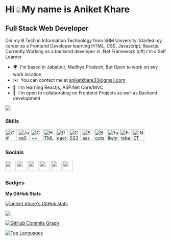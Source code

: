 Hi ![](https://user-images.githubusercontent.com/18350557/176309783-0785949b-9127-417c-8b55-ab5a4333674e.gif)My name is Aniket Khare
====================================================================================================================================

Full Stack Web Developer
------------------------

Did my B.Tech in Information Technology from SRM University. Started my career as a Frontend Developer learning HTML, CSS, Javascript, Reactjs. Currently Working as a backend developer in .Net Framework (c#) I'm a Self Learner

* 🌍  I'm based in Jabalpur, Madhya Pradesh, But Open to work on any work location
* ✉️  You can contact me at [aniketkhare33@gmail.com](mailto:aniketkhare33@gmail.com)
* 🧠  I'm learning Reactjs, ASP.Net Core/MVC
* 🤝  I'm open to collaborating on Frontend Projects as well as Backend development

<a href="https://www.twitter.com/aniketkhare121" target="_blank" rel="noreferrer"><img
src="https://img.shields.io/twitter/follow/aniketkhare121?logo=twitter&style=for-the-badge&color=facc15&labelColor=22272e"
/></a>

### Skills


<p align="left">
<a href="https://docs.microsoft.com/en-us/dotnet/csharp/" target="_blank" rel="noreferrer"><img src="https://raw.githubusercontent.com/danielcranney/readme-generator/main/public/icons/skills/csharp-colored.svg" width="36" height="36" alt="C#" /></a>
<a href="https://developer.mozilla.org/en-US/docs/Web/JavaScript" target="_blank" rel="noreferrer"><img src="https://raw.githubusercontent.com/danielcranney/readme-generator/main/public/icons/skills/javascript-colored.svg" width="36" height="36" alt="JavaScript" /></a>
<a href="https://docs.microsoft.com/en-us/cpp/?view=msvc-170" target="_blank" rel="noreferrer"><img src="https://raw.githubusercontent.com/danielcranney/readme-generator/main/public/icons/skills/cplusplus-colored.svg" width="36" height="36" alt="C++" /></a>
<a href="https://developer.mozilla.org/en-US/docs/Glossary/HTML5" target="_blank" rel="noreferrer"><img src="https://raw.githubusercontent.com/danielcranney/readme-generator/main/public/icons/skills/html5-colored.svg" width="36" height="36" alt="HTML5" /></a>
<a href="https://reactjs.org/" target="_blank" rel="noreferrer"><img src="https://raw.githubusercontent.com/danielcranney/readme-generator/main/public/icons/skills/react-colored.svg" width="36" height="36" alt="React" /></a>
<a href="https://www.w3.org/TR/CSS/#css" target="_blank" rel="noreferrer"><img src="https://raw.githubusercontent.com/danielcranney/readme-generator/main/public/icons/skills/css3-colored.svg" width="36" height="36" alt="CSS3" /></a>
<a href="https://sass-lang.com/" target="_blank" rel="noreferrer"><img src="https://raw.githubusercontent.com/danielcranney/readme-generator/main/public/icons/skills/sass-colored.svg" width="36" height="36" alt="Sass" /></a>
<a href="https://getbootstrap.com/" target="_blank" rel="noreferrer"><img src="https://raw.githubusercontent.com/danielcranney/readme-generator/main/public/icons/skills/bootstrap-colored.svg" width="36" height="36" alt="Bootstrap" /></a>
<a href="https://tailwindcss.com/" target="_blank" rel="noreferrer"><img src="https://raw.githubusercontent.com/danielcranney/readme-generator/main/public/icons/skills/tailwindcss-colored.svg" width="36" height="36" alt="TailwindCSS" /></a>
<a href="https://firebase.google.com/" target="_blank" rel="noreferrer"><img src="https://raw.githubusercontent.com/danielcranney/readme-generator/main/public/icons/skills/firebase-colored.svg" width="36" height="36" alt="Firebase" /></a>
<a href="https://dotnet.microsoft.com/en-us/" target="_blank" rel="noreferrer"><img src="https://raw.githubusercontent.com/danielcranney/readme-generator/main/public/icons/skills/dot-net-colored.svg" width="36" height="36" alt=".NET" /></a>
</p>


### Socials

<p align="left"> <a href="https://discord.com/users/Aniket#0527" target="_blank" rel="noreferrer"><img src="https://raw.githubusercontent.com/danielcranney/readme-generator/main/public/icons/socials/discord.svg" width="32" height="32" /></a> <a href="https://www.github.com/aniket-khare" target="_blank" rel="noreferrer"><img src="https://raw.githubusercontent.com/danielcranney/readme-generator/main/public/icons/socials/github.svg" width="32" height="32" /></a> <a href="http://www.instagram.com/ aniket.__.k" target="_blank" rel="noreferrer"><img src="https://raw.githubusercontent.com/danielcranney/readme-generator/main/public/icons/socials/instagram.svg" width="32" height="32" /></a> <a href="https://www.linkedin.com/in/aniket-khare-235701182/" target="_blank" rel="noreferrer"><img src="https://raw.githubusercontent.com/danielcranney/readme-generator/main/public/icons/socials/linkedin.svg" width="32" height="32" /></a> <a href="https://www.stackoverflow.com/users/21128078/aniket-khare" target="_blank" rel="noreferrer"><img src="https://raw.githubusercontent.com/danielcranney/readme-generator/main/public/icons/socials/stackoverflow.svg" width="32" height="32" /></a> <a href="https://www.twitter.com/aniketkhare121" target="_blank" rel="noreferrer"><img src="https://raw.githubusercontent.com/danielcranney/readme-generator/main/public/icons/socials/twitter.svg" width="32" height="32" /></a></p>

### Badges

<b>My GitHub Stats</b>

<a href="http://www.github.com/aniket-khare"><img src="https://github-readme-stats.vercel.app/api?username=aniket-khare&show_icons=true&hide=&count_private=true&title_color=f97316&text_color=0891b2&icon_color=facc15&bg_color=22272e&hide_border=true&show_icons=true" alt="aniket-khare's GitHub stats" /></a>

<a href="http://www.github.com/aniket-khare"><img src="https://github-readme-streak-stats.herokuapp.com/?user=aniket-khare&stroke=0891b2&background=22272e&ring=f97316&fire=f97316&currStreakNum=0891b2&currStreakLabel=f97316&sideNums=0891b2&sideLabels=0891b2&dates=0891b2&hide_border=true" /></a>

<a href="http://www.github.com/aniket-khare"><img src="https://github-readme-activity-graph.cyclic.app/graph?username=aniket-khare&bg_color=22272e&color=0891b2&line=facc15&point=0891b2&area_color=22272e&area=true&hide_border=true&custom_title=GitHub%20Commits%20Graph" alt="GitHub Commits Graph" /></a>

<a href="https://github.com/aniket-khare" align="left"><img src="https://github-readme-stats.vercel.app/api/top-langs/?username=aniket-khare&langs_count=10&title_color=f97316&text_color=0891b2&icon_color=facc15&bg_color=22272e&hide_border=true&locale=en&custom_title=Top%20%Languages" alt="Top Languages" /></a>
